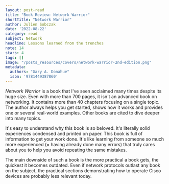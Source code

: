 ```yaml
---
layout: post-read
title: "Book Review: Network Warrior"
shortTitle: "Network Warrior"
author: Julien Sobczak
date: '2022-08-22'
category: read
subject: Network
headline: Lessons learned from the trenches
note: 14
stars: 4
tags: []
image: "/posts_resources/covers/network-warrior-2nd-edition.png"
metadata:
  authors: "Gary A. Donahue"
  isbn: '9781449387860'
---
```


_Network Warrior_ is a book that I've seen acclaimed many times despite its huge size. Even with more than 700 pages, it isn't an advanced book on networking. It contains more than 40 chapters focusing on a single topic. The author always helps you get started, shows how it works and provides one or several real-world examples. Other books are cited to dive deeper into many topics.

It's easy to understand why this book is so beloved. It's literally solid experiences condensed and printed on paper. This book is full of information to get your work done. It's like learning from someone so much more experienced (= having already done many errors) that truly cares about you to help you avoid repeating the same mistakes.

The main downside of such a book is the more practical a book gets, the quickest it becomes outdated. Even if network protocols outlast any book on the subject, the practical sections demonstrating how to operate Cisco devices are probably less relevant today.
    
